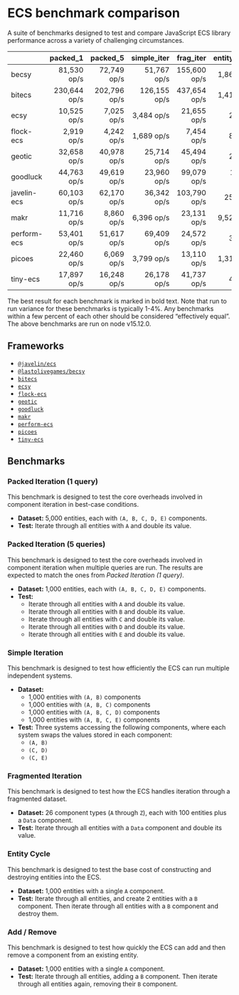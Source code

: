 # ECS benchmark comparison

A suite of benchmarks designed to test and compare JavaScript ECS library performance across a variety of challenging circumstances.

|             |     packed_1 |     packed_5 |  simple_iter |    frag_iter | entity_cycle |  add_remove |
| ----------- | -----------: | -----------: | -----------: | -----------: | -----------: | ----------: |
| becsy       |  81,530 op/s |  72,749 op/s |  51,767 op/s | 155,600 op/s |   1,860 op/s | 11,467 op/s |
| bitecs      | 230,644 op/s | 202,796 op/s | 126,155 op/s | 437,654 op/s |   1,410 op/s |  3,591 op/s |
| ecsy        |  10,525 op/s |   7,025 op/s |   3,484 op/s |  21,655 op/s |      29 op/s |    697 op/s |
| flock-ecs   |   2,919 op/s |   4,242 op/s |   1,689 op/s |   7,454 op/s |      83 op/s | 17,319 op/s |
| geotic      |  32,658 op/s |  40,978 op/s |  25,714 op/s |  45,494 op/s |      27 op/s |    827 op/s |
| goodluck    |  44,763 op/s |  49,619 op/s |  23,960 op/s |  99,079 op/s |  11,594 op/s | 81,137 op/s |
| javelin-ecs |  60,103 op/s |  62,170 op/s |  36,342 op/s | 103,790 op/s |     250 op/s |  3,011 op/s |
| makr        |  11,716 op/s |   8,860 op/s |   6,396 op/s |  23,131 op/s |   9,526 op/s | 23,321 op/s |
| perform-ecs |  53,401 op/s |  51,617 op/s |  69,409 op/s |  24,572 op/s |      33 op/s |    306 op/s |
| picoes      |  22,460 op/s |   6,069 op/s |   3,799 op/s |  13,110 op/s |   1,316 op/s |  3,879 op/s |
| tiny-ecs    |  17,897 op/s |  16,248 op/s |  26,178 op/s |  41,737 op/s |      41 op/s |    834 op/s |

The best result for each benchmark is marked in bold text. Note that run to run variance for these benchmarks is typically 1-4%. Any benchmarks within a few percent of each other should be considered “effectively equal”. The above benchmarks are run on node v15.12.0.

## Frameworks

- [`@javelin/ecs`](https://github.com/3mcd/javelin)
- [`@lastolivegames/becsy`](https://github.com/lastolivegames/becsy)
- [`bitecs`](https://github.com/NateTheGreatt/bitecs)
- [`ecsy`](https://github.com/ecsyjs/ecsy)
- [`flock-ecs`](https://github.com/dannyfritz/flock-ecs)
- [`geotic`](https://github.com/ddmills/geotic)
- [`goodluck`](https://github.com/piesku/goodluck)
- [`makr`](https://github.com/makrjs/makr)
- [`perform-ecs`](https://github.com/fireveined/perform-ecs)
- [`picoes`](https://github.com/ayebear/picoes)
- [`tiny-ecs`](https://github.com/bvalosek/tiny-ecs)

## Benchmarks

### Packed Iteration (1 query)

This benchmark is designed to test the core overheads involved in component iteration in best-case conditions.

- **Dataset:** 5,000 entities, each with `(A, B, C, D, E)` components.
- **Test:** Iterate through all entities with `A` and double its value.

### Packed Iteration (5 queries)

This benchmark is designed to test the core overheads involved in component iteration when multiple queries are run. The results are expected to match the ones from _Packed Iteration (1 query)_.

- **Dataset:** 1,000 entities, each with `(A, B, C, D, E)` components.
- **Test:**
  - Iterate through all entities with `A` and double its value.
  - Iterate through all entities with `B` and double its value.
  - Iterate through all entities with `C` and double its value.
  - Iterate through all entities with `D` and double its value.
  - Iterate through all entities with `E` and double its value.

### Simple Iteration

This benchmark is designed to test how efficiently the ECS can run multiple independent systems.

- **Dataset:**
  - 1,000 entities with `(A, B)` components
  - 1,000 entities with `(A, B, C)` components
  - 1,000 entities with `(A, B, C, D)` components
  - 1,000 entities with `(A, B, C, E)` components
- **Test:** Three systems accessing the following components, where each system swaps the values stored in each component:
  - `(A, B)`
  - `(C, D)`
  - `(C, E)`

### Fragmented Iteration

This benchmark is designed to test how the ECS handles iteration through a fragmented dataset.

- **Dataset:** 26 component types (`A` through `Z`), each with 100 entities plus a `Data` component.
- **Test:** Iterate through all entities with a `Data` component and double its value.

### Entity Cycle

This benchmark is designed to test the base cost of constructing and destroying entities into the ECS.

- **Dataset:** 1,000 entities with a single `A` component.
- **Test:** Iterate through all entities, and create 2 entities with a `B` component. Then iterate through all entities with a `B` component and destroy them.

### Add / Remove

This benchmark is designed to test how quickly the ECS can add and then remove a component from an existing entity.

- **Dataset:** 1,000 entities with a single `A` component.
- **Test:** Iterate through all entities, adding a `B` component. Then iterate through all entities again, removing their `B` component.
